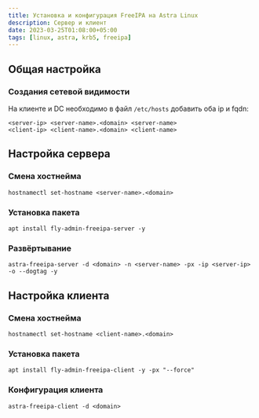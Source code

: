 ```yaml
---
title: Установка и конфигурация FreeIPA на Astra Linux
description: Сервер и клиент
date: 2023-03-25T01:08:00+05:00
tags: [linux, astra, krb5, freeipa]
---
```

## Общая настройка

### Создания сетевой видимости
На клиенте и DC необходимо в файл `/etc/hosts` добавить оба ip и fqdn:

```
<server-ip> <server-name>.<domain> <server-name>
<client-ip> <client-name>.<domain> <client-name>
```

## Настройка cервера

### Смена хостнейма
```ell
hostnamectl set-hostname <server-name>.<domain>
```

### Установка пакета
```ell
apt install fly-admin-freeipa-server -y
```

### Развёртывание 
```ell
astra-freeipa-server -d <domain> -n <server-name> -px -ip <server-ip> -o --dogtag -y
```

## Настройка клиента

### Смена хостнейма
```ell
hostnamectl set-hostname <client-name>.<domain>
```

### Установка пакета
```ell
apt install fly-admin-freeipa-client -y -px "--force"
```

### Конфигурация клиента
``` shell
astra-freeipa-client -d <domain>
```
